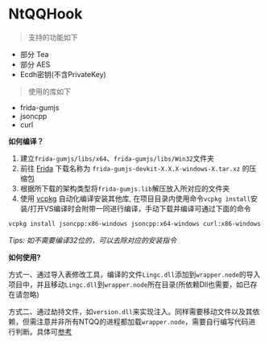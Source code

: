 # NtQQHook

> 支持的功能如下

* 部分 Tea
* 部分 AES
* Ecdh密钥(不含PrivateKey)

> 使用的库如下

* frida-gumjs
* jsoncpp
* curl



**如何编译？**

1. 建立`frida-gumjs/libs/x64`、`frida-gumjs/libs/Win32`文件夹
2. 前往 [Frida](https://github.com/frida/frida/releases/tag/16.2.1) 下载名称为 `frida-gumjs-devkit-X.X.X-windows-X.tar.xz` 的压缩包
3. 根据所下载的架构类型将`frida-gumjs.lib`解压放入所对应的文件夹
4. 使用 [vcpkg](https://github.com/microsoft/vcpkg) 自动化编译安装其他库, 在项目目录内使用命令`vcpkg install`安装/打开VS编译时会附带一同进行编译，手动下载并编译可通过下面的命令

```bash
vcpkg install jsoncpp:x86-windows jsoncpp:x64-windows curl:x86-windows curl:x64-windows
```

*Tips: 如不需要编译32位的，可以去除对应的安装指令*



**如何使用?**

方式一、通过导入表修改工具，编译的文件`Lingc.dll`添加到`wrapper.node`的导入项目中，并且移动`Lingc.dll`到`wrapper.node`所在目录(所依赖Dll也需要，如已存在请忽略)

方式二、通过劫持文件，如`version.dll`来实现注入。同样需要移动文件以及其依赖，但需注意并非所有NTQQ的进程都加载`wrapper.node`，需要自行编写代码进行判断。具体可[参考](https://github.com/LiteLoaderQQNT/QQNTFileVerifyPatch/tree/DLLHijackMethod)
